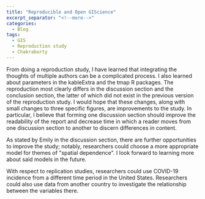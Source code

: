 ```yaml
---
title: "Reproducible and Open GIScience"
excerpt_separator: "<!--more-->"
categories:
  - Blog
tags:
  - GIS
  - Reproduction study
  - Chakraborty
---
```


From doing a reproduction study, I have learned that integrating the thoughts of multiple authors can be a complicated process. I also learned about parameters in the kableExtra and the tmap R packages. The reproduction most clearly differs in the discussion section and the conclusion section, the latter of which did not exist in the previous version of the reproduction study. I would hope that these changes, along with small changes to three specific figures, are improvements to the study. In particular, I believe that forming one discussion section should improve the readability of the report and decrease time in which a reader moves from one discussion section to another to discern differences in content.

As stated by Emily in the discussion section, there are further opportunities to improve the study; notably, researchers could choose a more appropriate model for themes of "spatial dependence". I look forward to learning more about said models in the future.

With respect to replication studies, researchers could use COVID-19 incidence from a different time period in the United States. Researchers could also use data from another country to investigate the relationship between the variables there.
